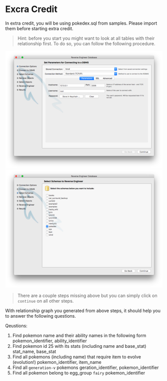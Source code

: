 # Excra Credit

In extra credit, you will be using pokedex.sql from samples. Please import them before starting extra credit.

> Hint: before you start you might want to look at all tables with their relationship first. To do so, you can follow the following procedure.

![Extra Credit Step 1](step1.png)
![Extra Credit Step 2](step2.png)

> There are a couple steps missing above but you can simply click on `continue` on all other steps.

With relationship graph you generated from above steps, it should help you to answer the following questions.

Qeustions:

1. Find pokemon name and their ability names in the following form
    pokemon_identifier, ability_identifier
2. Find pokemon id 25 with its stats (including name and base_stat)
    stat_name, base_stat
3. Find all pokemons (including name) that require item to evolve (evolution!)
    pokemon_identifier, item_name
4. Find all `generation-v` pokemons
    geration_identifier, pokemon_identifier
5. Find all pokemon belong to egg_group `fairy`
    pokemon_identifier